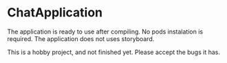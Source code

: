 # ChatApplication

The application is ready to use after compiling. No pods instalation is required. 
The application does not uses storyboard.

This is a hobby project, and not finished yet. Please accept the bugs it has. 


